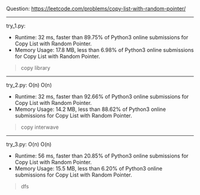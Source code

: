 Question: https://leetcode.com/problems/copy-list-with-random-pointer/

---

try_1.py:
* Runtime: 32 ms, faster than 89.75% of Python3 online submissions for Copy List with Random Pointer.
* Memory Usage: 17.8 MB, less than 6.98% of Python3 online submissions for Copy List with Random Pointer.

> copy library

---

try_2.py: O(n) O(n)
* Runtime: 32 ms, faster than 92.66% of Python3 online submissions for Copy List with Random Pointer.
* Memory Usage: 14.2 MB, less than 88.62% of Python3 online submissions for Copy List with Random Pointer.

> copy interwave

---

try_3.py: O(n) O(n)

* Runtime: 56 ms, faster than 20.85% of Python3 online submissions for Copy List with Random Pointer.
* Memory Usage: 15.5 MB, less than 6.20% of Python3 online submissions for Copy List with Random Pointer.

> dfs
